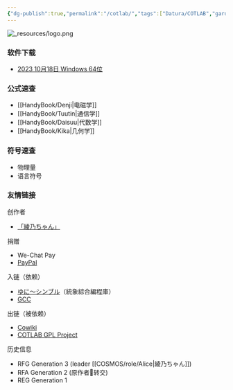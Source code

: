 ```yaml
---
{"dg-publish":true,"permalink":"/cotlab/","tags":["Datura/COTLAB","gardenEntry","gardenEntry","gardenEntry","gardenEntry","gardenEntry","gardenEntry"],"noteIcon":""}
---
```




![_resources/logo.png](/img/user/_resources/logo.png)

### 软件下载

- [2023 10月18日 Windows 64位](https://gitee.com/dosconio/cotlab-release/blob/master/cot.20231018w64.exe)


### 公式速查

- [[HandyBook/Denji\|电磁学]]
- [[HandyBook/Tuutin\|通信学]]
- [[HandyBook/Daisuu\|代数学]]
- [[HandyBook/Kika\|几何学]]

### 符号速查

- 物理量
- 语言符号

### 友情链接

创作者
- [「綾乃ちゃん」](https://space.bilibili.com/3546380379360009)

捐赠
- We-Chat Pay
- [PayPal](https://paypal.me/dosconio?country.x=C2&locale.x=zh_XC)

入链（依赖）
- [ゆに～シンブル](https://github.com/dosconio/unisym)（統象綜合編程庫）
- [GCC](https://gcc.gnu.org/)

出链（被依赖）
- [Cowiki](https://cotlab.org/)
- [COTLAB GPL Project](https://github.com/dosconio/COTLAB)

历史信息
- RFG Generation 3 (leader [[COSMOS/role/Alice\|綾乃ちゃん]])
- RFA Generation 2 (原作者💐转交)
- REG Generation 1
